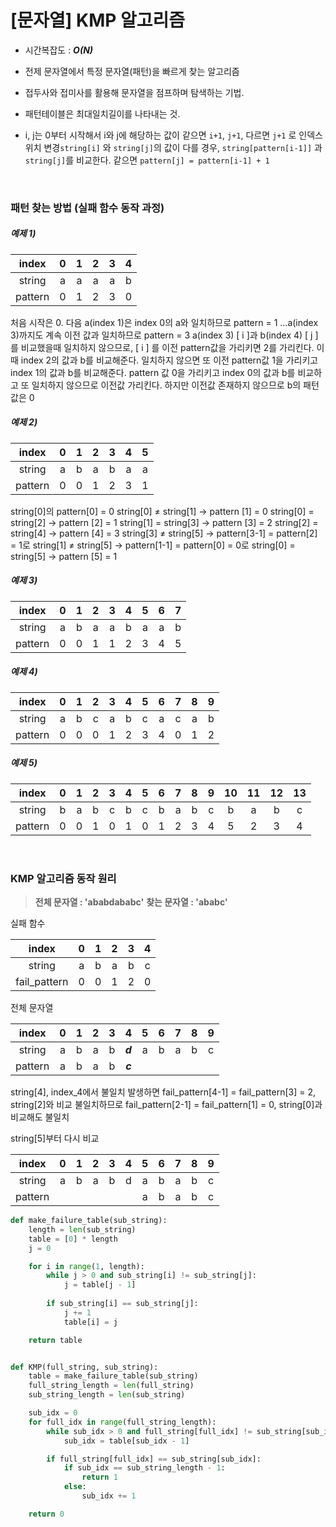# [문자열] KMP 알고리즘

- 시간복잡도 : ***O(N)***

- 전제 문자열에서 특정 문자열(패턴)을 빠르게 찾는 알고리즘

- 접두사와 접미사를 활용해 문자열을 점프하며 탐색하는 기법.

- 패턴테이블은 최대일치길이를 나타내는 것.

- i, j는 0부터 시작해서 i와 j에 해당하는 값이 같으면 `i+1`, `j+1`, 다르면 `j+1` 로 인덱스 위치 변경`string[i]` 와 `string[j]`의 값이 다를 경우, `string[pattern[i-1]]` 과 `string[j]`를 비교한다.
  같으면 `pattern[j] = pattern[i-1] + 1`

<br>

### 패턴  찾는  방법 (실패 함수 동작 과정)

##### 예제 1)

|  index  |  0   |  1   |  2   |  3   |  4   |
| :-----: | :--: | :--: | :--: | :--: | :--: |
| string  |  a   |  a   |  a   |  a   |  b   |
| pattern |  0   |  1   |  2   |  3   |  0   |

처음 시작은 0.
다음 a(index 1)은 index 0의 a와 일치하므로 pattern = 1
...a(index 3)까지도 계속 이전 값과 일치하므로 pattern = 3
a(index 3)  [ i ]과 b(index 4)  [ j ]를 비교했을때 일치하지 않으므로,
	[ i ] 를 이전 pattern값을 가리키면 2를 가리킨다. 이때 index 2의 값과 b를 비교해준다.
	일치하지 않으면 또 이전 pattern값 1을 가리키고 index 1의 값과 b를 비교해준다.
	pattern 값 0을 가리키고 index 0의 값과 b를 비교하고 또 일치하지 않으므로 이전값 가리킨다.
	하지만 이전값 존재하지 않으므로 b의 패턴값은 0



##### 예제 2)

|  index  |  0   |  1   |  2   |  3   |  4   |  5   |
| :-----: | :--: | :--: | :--: | :--: | :--: | :--: |
| string  |  a   |  b   |  a   |  b   |  a   |  a   |
| pattern |  0   |  0   |  1   |  2   |  3   |  1   |

string[0]의 pattern[0] = 0
string[0] ≠ string[1] → pattern [1] = 0
string[0] = string[2] → pattern [2] = 1
string[1] = string[3] → pattern [3] = 2
string[2] = string[4] → pattern [4] = 3
string[3] ≠ string[5] 
	→ pattern[3-1] = pattern[2] = 1로 string[1] ≠ string[5]
		→ pattern[1-1] = pattern[0] = 0로 string[0] = string[5] → pattern [5] = 1

##### 예제 3)

|  index  |  0   |  1   |  2   |  3   |  4   |  5   |  6   |  7   |
| :-----: | :--: | :--: | :--: | :--: | :--: | :--: | :--: | :--: |
| string  |  a   |  b   |  a   |  a   |  b   |  a   |  a   |  b   |
| pattern |  0   |  0   |  1   |  1   |  2   |  3   |  4   |  5   |

##### 예제 4)

|  index  |  0   |  1   |  2   |  3   |  4   |  5   |  6   |  7   |  8   |  9   |
| :-----: | :--: | :--: | :--: | :--: | :--: | :--: | :--: | :--: | :--: | :--: |
| string  |  a   |  b   |  c   |  a   |  b   |  c   |  a   |  c   |  a   |  b   |
| pattern |  0   |  0   |  0   |  1   |  2   |  3   |  4   |  0   |  1   |  2   |

##### 예제 5)

|  index  |  0   |  1   |  2   |  3   |  4   |  5   |  6   |  7   |  8   |  9   |  10  |  11  |  12  |  13  |
| :-----: | :--: | :--: | :--: | :--: | :--: | :--: | :--: | :--: | :--: | :--: | :--: | :--: | :--: | :--: |
| string  |  b   |  a   |  b   |  c   |  b   |  c   |  b   |  a   |  b   |  c   |  b   |  a   |  b   |  c   |
| pattern |  0   |  0   |  1   |  0   |  1   |  0   |  1   |  2   |  3   |  4   |  5   |  2   |  3   |  4   |

<br>

### KMP 알고리즘 동작 원리

> **전체 문자열 : 'ababdababc'**
> **찾는 문자열 : 'ababc'**

실패 함수

|    index     |  0   |  1   |  2   |  3   |  4   |
| :----------: | :--: | :--: | :--: | :--: | :--: |
|    string    |  a   |  b   |  a   |  b   |  c   |
| fail_pattern |  0   |  0   |  1   |  2   |  0   |

전체 문자열

|  index  |  0   |  1   |  2   |  3   |    4    |  5   |  6   |  7   |  8   |  9   |
| :-----: | :--: | :--: | :--: | :--: | :-----: | :--: | :--: | :--: | :--: | :--: |
| string  |  a   |  b   |  a   |  b   | ***d*** |  a   |  b   |  a   |  b   |  c   |
| pattern |  a   |  b   |  a   |  b   | ***c*** |      |      |      |      |      |

string[4], index_4에서 불일치 발생하면 fail_pattern[4-1] = fail_pattern[3] = 2, string[2]와 비교
불일치하므로 fail_pattern[2-1] = fail_pattern[1] = 0, string[0]과 비교해도 불일치

string[5]부터 다시 비교

|  index  |  0   |  1   |  2   |  3   |  4   |  5   |  6   |  7   |  8   |  9   |
| :-----: | :--: | :--: | :--: | :--: | :--: | :--: | :--: | :--: | :--: | :--: |
| string  |  a   |  b   |  a   |  b   |  d   |  a   |  b   |  a   |  b   |  c   |
| pattern |      |      |      |      |      |  a   |  b   |  a   |  b   |  c   |



```python
def make_failure_table(sub_string):
    length = len(sub_string)
    table = [0] * length
    j = 0

    for i in range(1, length):
        while j > 0 and sub_string[i] != sub_string[j]:
            j = table[j - 1]
            
        if sub_string[i] == sub_string[j]:
            j += 1
            table[i] = j

    return table


def KMP(full_string, sub_string):
    table = make_failure_table(sub_string)
    full_string_length = len(full_string)
    sub_string_length = len(sub_string)

    sub_idx = 0
    for full_idx in range(full_string_length):
        while sub_idx > 0 and full_string[full_idx] != sub_string[sub_idx]:
            sub_idx = table[sub_idx - 1]

        if full_string[full_idx] == sub_string[sub_idx]:
            if sub_idx == sub_string_length - 1:
                return 1
            else:
                sub_idx += 1

    return 0
```

